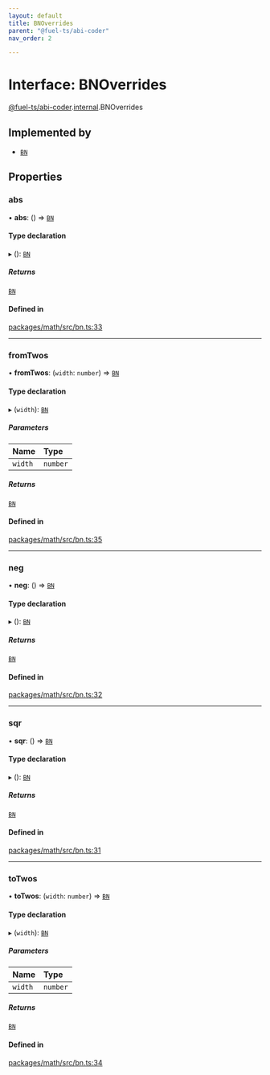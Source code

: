 ```yaml
---
layout: default
title: BNOverrides
parent: "@fuel-ts/abi-coder"
nav_order: 2

---
```


# Interface: BNOverrides

[@fuel-ts/abi-coder](../index.md).[internal](../namespaces/internal.md).BNOverrides

## Implemented by

- [`BN`](../classes/internal-BN.md)

## Properties

### abs

• **abs**: () => [`BN`](../classes/internal-BN.md)

#### Type declaration

▸ (): [`BN`](../classes/internal-BN.md)

##### Returns

[`BN`](../classes/internal-BN.md)

#### Defined in

[packages/math/src/bn.ts:33](https://github.com/FuelLabs/fuels-ts/blob/master/packages/math/src/bn.ts#L33)

___

### fromTwos

• **fromTwos**: (`width`: `number`) => [`BN`](../classes/internal-BN.md)

#### Type declaration

▸ (`width`): [`BN`](../classes/internal-BN.md)

##### Parameters

| Name | Type |
| :------ | :------ |
| `width` | `number` |

##### Returns

[`BN`](../classes/internal-BN.md)

#### Defined in

[packages/math/src/bn.ts:35](https://github.com/FuelLabs/fuels-ts/blob/master/packages/math/src/bn.ts#L35)

___

### neg

• **neg**: () => [`BN`](../classes/internal-BN.md)

#### Type declaration

▸ (): [`BN`](../classes/internal-BN.md)

##### Returns

[`BN`](../classes/internal-BN.md)

#### Defined in

[packages/math/src/bn.ts:32](https://github.com/FuelLabs/fuels-ts/blob/master/packages/math/src/bn.ts#L32)

___

### sqr

• **sqr**: () => [`BN`](../classes/internal-BN.md)

#### Type declaration

▸ (): [`BN`](../classes/internal-BN.md)

##### Returns

[`BN`](../classes/internal-BN.md)

#### Defined in

[packages/math/src/bn.ts:31](https://github.com/FuelLabs/fuels-ts/blob/master/packages/math/src/bn.ts#L31)

___

### toTwos

• **toTwos**: (`width`: `number`) => [`BN`](../classes/internal-BN.md)

#### Type declaration

▸ (`width`): [`BN`](../classes/internal-BN.md)

##### Parameters

| Name | Type |
| :------ | :------ |
| `width` | `number` |

##### Returns

[`BN`](../classes/internal-BN.md)

#### Defined in

[packages/math/src/bn.ts:34](https://github.com/FuelLabs/fuels-ts/blob/master/packages/math/src/bn.ts#L34)
